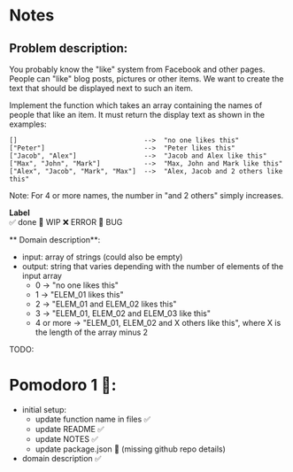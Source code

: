 # Notes

## Problem description:

You probably know the "like" system from Facebook and other pages. People can "like" blog posts, pictures or other items. We want to create the text that should be displayed next to such an item.

Implement the function which takes an array containing the names of people that like an item. It must return the display text as shown in the examples:

```
[]                                -->  "no one likes this"
["Peter"]                         -->  "Peter likes this"
["Jacob", "Alex"]                 -->  "Jacob and Alex like this"
["Max", "John", "Mark"]           -->  "Max, John and Mark like this"
["Alex", "Jacob", "Mark", "Max"]  -->  "Alex, Jacob and 2 others like this"
```

Note: For 4 or more names, the number in "and 2 others" simply increases.

**Label**  
✅ done 🚧 WIP ❌ ERROR 🐛 BUG 

** Domain description**:
- input: array of strings (could also be empty)
- output: string that varies depending with the number of elements of the input array 
    - 0 -> "no one likes this"
    - 1 -> "ELEM_01 likes this"
    - 2 -> "ELEM_01 and ELEM_02 likes this"
    - 3 -> "ELEM_01, ELEM_02 and ELEM_03 like this"
    - 4 or more -> "ELEM_01, ELEM_02 and X others like this", where X is the length of the array minus 2

TODO:

# Pomodoro 1 🍅:
- initial setup: 
    - update function name in files ✅
    - update README ✅
    - update NOTES ✅
    - update package.json 🚧 (missing github repo details)
- domain description ✅